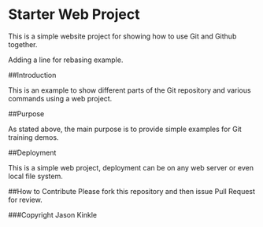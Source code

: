 # Starter Web Project

This is a simple website project for showing how to use Git and Github together.

Adding a line for rebasing example.

##Introduction

This is an example to show different parts of the Git repository and various commands using a web project.

##Purpose

As stated above, the main purpose is to provide simple examples for Git training demos.

##Deployment

This is a simple web project, deployment can be on any web server or even local file system.

##How to Contribute
Please fork this repository and then issue Pull Request for review.

###Copyright
Jason Kinkle
